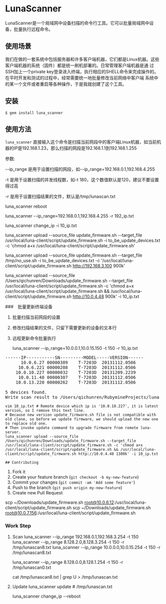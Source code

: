 # LunaScanner

LunaScanner是一个局域网中设备扫描的命令行工具。它可以批量局域网中设备，批量执行远程命令。

## 使用场景

 我们在做的一套系统中包括服务器和许多客户端机器，它们都是Linux机器。这些客户端机器的系统（固件）都是统一刷机部署的。日常管理客户端机器是通
 过SSH加上一个private key登录进入终端，执行相应的SHELL命令来完成操作的。在平时开发和测试的过程中，经常需要统一地批量修改当前网络中客户端
 系统中的某一个文件或者重启等各种操作，于是我就创建了这个工具。

## 安装

```
$ gem install luna_scanner
```

## 使用方法

`luna_scanner`
直接输入这个命令是扫描当前网段中的客户端Linux机器，如当前机器的IP是192.168.1.23，那么扫描的网段是192.168.1.1到192.168.1.255

参数:

--ip_range 是用于设置扫描的网段，如--ip_range=192.168.0.1,192.168.4.255
   
-t  是用于设置扫描的并发线程数，如-t 180，这个数值默认是120，建议不要设置得过高
   
-r  是用于设置扫描结果的文件，默认是/tmp/lunascan.txt

luna_scanner reboot

luna_scanner --ip_range=192.168.0.1,192.168.4.255 -r 192_ip.txt

luna_scanner change_ip -i 10_ip.txt

luna_scanner upload --source_file update_firmware.sh --target_file /usr/local/luna-client/script/update_firmware.sh -i to_be_update_devices.txt -c 'chmod a+x /usr/local/luna-client/script/update_firmware.sh'

luna_scanner upload --source_file update_firmware.sh --target_file /tmp/no_use.sh -i to_be_update_devices.txt -c '/usr/local/luna-client/script/update_firmware.sh http://192.168.3.100 900k'

luna_scanner upload --source_file /Users/qichunren/Downloads/update_firmware.sh --target_file /usr/local/luna-client/script/update_firmware.sh -c 'chmod a+x /usr/local/luna-client/script/update_firmware.sh && /usr/local/luna-client/script/update_firmware.sh http://10.0.4.48 900k' -i 10_ip.txt

###　批量更新终端设备

1. 批量扫描当前网段的设置
2. 修改扫描结果的文件，只留下需要更新的设备的文本行
3. 远程更新命令批量执行


    luna_scanner --ip_range=10.0.0.1,10.0.15.150 -t 150 -r 10_ip.txt

<pre>
------IP-----------SN---------MODEL-----VERSION------
      10.0.6.27 00000389    T-7203D  20131112.0506
     10.0.6.221 00000208    T-7203D  20131112.0506
    10.0.10.227 00000032    T-7203D  20131209.2239
     10.0.11.40 00000307    T-7203D  20131112.0506
    10.0.13.220 00000262    T-7203D  20131112.0506

5 devices found.
Write scan result to /Users/qichunren/RubymineProjects/luna_scanner/10_ip.txt
</pre>

    vim 10_ip.txt # Remote device which ip is '10.0.10.227', it is latest version, so I remove this text line.
    # Because new version update_firmware.sh file is not compatible with old clone, so before we update firmware, we should upload the new one to replace old one.
    # Then invoke update command to upgrade firmware from remote luna-server.
    luna_scanner upload --source_file /Users/qichunren/Downloads/update_firmware.sh --target_file /usr/local/luna-client/script/update_firmware.sh -c 'chmod a+x /usr/local/luna-client/script/update_firmware.sh && /usr/local/luna-client/script/update_firmware.sh http://10.0.4.48 1300k' -i 10_ip.txt

    ## Contributing

1. Fork it
2. Create your feature branch (`git checkout -b my-new-feature`)
3. Commit your changes (`git commit -am 'Add some feature'`)
4. Push to the branch (`git push origin my-new-feature`)
5. Create new Pull Request


scp ~/Downloads/update_firmware.sh root@10.0.6.12:/usr/local/luna-client/script/update_firmware.sh
scp ~/Downloads/update_firmware.sh root@10.0.7.156:/usr/local/luna-client/script/update_firmware.sh


### Work Step

1. Scan
    luna_scanner --ip_range 192.168.0.1,192.168.3.254 -t 150
    luna_scanner --ip_range 8.128.2.0,8.128.3.254 -t 150 -r /tmp/lunascan8.txt
    luna_scanner --ip_range 10.0.0.0,10.0.15.254 -t 150 -r /tmp/lunascan8.txt

    luna_scanner --ip_range 8.128.0.0,8.128.1.254 -t 150 -r /tmp/lunascan0.txt


    cat /tmp/lunascan8.txt  | grep U > /tmp/lunascan.txt

2. Update
    luna_scanner update  # /tmp/lunascan.txt

    luna_scanner change_ip --reboot



